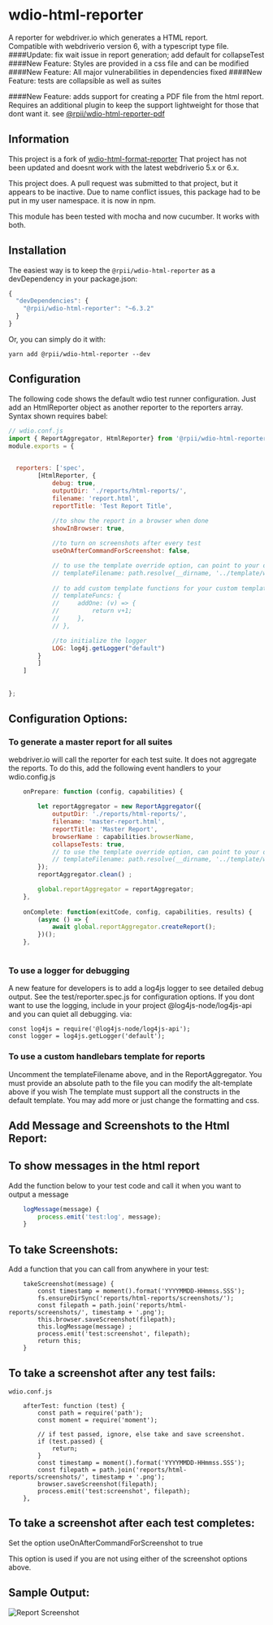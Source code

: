 # wdio-html-reporter
A reporter for webdriver.io which generates a HTML report.  
Compatible with webdriverio version 6, with a typescript type file.
####Update:  fix wait issue in report generation; add default for collapseTest
####New Feature:  Styles are provided in a css file and can be modified
####New Feature:  All major vulnerabilities in dependencies fixed 
####New Feature:  tests are collapsible as well as suites 

####New Feature: adds support for creating a PDF file from the html report.
Requires an additional plugin to keep the support lightweight for those that dont want it.
see [@rpii/wdio-html-reporter-pdf](https://www.npmjs.com/package/@rpii/wdio-html-reporter-pdf)

## Information

This project is a fork of [wdio-html-format-reporter](https://www.npmjs.com/package/wdio-html-format-reporter)
That project has not been updated and doesnt work with the latest webdriverio 5.x or 6.x.

This project does. A pull request was submitted to that project, but it appears to be inactive.
Due to name conflict issues,  this package had to be put in my user namespace. it is now in npm.

This module has been tested with mocha and now cucumber.  It works with both.

## Installation

The easiest way is to keep the `@rpii/wdio-html-reporter` as a devDependency in your package.json:

```javascript
{
  "devDependencies": {
    "@rpii/wdio-html-reporter": "~6.3.2"
  }
}
```

Or, you can simply do it with:

```
yarn add @rpii/wdio-html-reporter --dev
```


## Configuration
The following code shows the default wdio test runner configuration. Just add an HtmlReporter object as another reporter to the reporters array.  Syntax shown requires babel:

```javascript
// wdio.conf.js
import { ReportAggregator, HtmlReporter} from '@rpii/wdio-html-reporter' ;
module.exports = {

  
  reporters: ['spec',
        [HtmlReporter, {
            debug: true,
            outputDir: './reports/html-reports/',
            filename: 'report.html',
            reportTitle: 'Test Report Title',
            
            //to show the report in a browser when done
            showInBrowser: true,

            //to turn on screenshots after every test
            useOnAfterCommandForScreenshot: false,

            // to use the template override option, can point to your own file in the test project:
            // templateFilename: path.resolve(__dirname, '../template/wdio-html-reporter-alt-template.hbs'),
            
            // to add custom template functions for your custom template:
            // templateFuncs: {
            //     addOne: (v) => {
            //         return v+1;
            //     },
            // },

            //to initialize the logger
            LOG: log4j.getLogger("default")
        }
        ]
    ]
    
 
};
```
## Configuration Options:
  
### To generate a master report for all suites

webdriver.io will call the reporter for each test suite.  It does not aggregate the reports.  To do this, add the following event handlers to your wdio.config.js

```javascript
    onPrepare: function (config, capabilities) {

        let reportAggregator = new ReportAggregator({
            outputDir: './reports/html-reports/',
            filename: 'master-report.html',
            reportTitle: 'Master Report',
            browserName : capabilities.browserName,
            collapseTests: true,
            // to use the template override option, can point to your own file in the test project:
            // templateFilename: path.resolve(__dirname, '../template/wdio-html-reporter-alt-template.hbs')
        });
        reportAggregator.clean() ;

        global.reportAggregator = reportAggregator;
    },
    
    onComplete: function(exitCode, config, capabilities, results) {
        (async () => {
            await global.reportAggregator.createReport();
        })();
    },
    
``` 
### To use a logger for debugging

A new feature for developers is to add a log4js logger to see detailed debug output.  See the test/reporter.spec.js for configuration options.
If you dont want to use the logging, include in your project @log4js-node/log4js-api and you can quiet all debugging.
via:

    const log4js = require('@log4js-node/log4js-api');
    const logger = log4js.getLogger('default');
 
  
### To use a custom handlebars template for reports

Uncomment the templateFilename above, and in the ReportAggregator.  You must provide an absolute path to the file you can modify the alt-template above if you wish
The template must support all the constructs in the default template.  You may add more or just change the formatting and css.

## Add Message and Screenshots to the Html Report:

## To show messages in the html report

Add the function below to your test code and call it when you want to output a message

```javascript
    logMessage(message) {
        process.emit('test:log', message);
    }
```

## To take Screenshots:

Add a function that you can call from anywhere in your test:

``` 
    takeScreenshot(message) {
        const timestamp = moment().format('YYYYMMDD-HHmmss.SSS');
        fs.ensureDirSync('reports/html-reports/screenshots/');
        const filepath = path.join('reports/html-reports/screenshots/', timestamp + '.png');
        this.browser.saveScreenshot(filepath);
        this.logMessage(message) ;
        process.emit('test:screenshot', filepath);
        return this;
    }
``` 
## To take a screenshot after any test fails:
```  
wdio.conf.js

    afterTest: function (test) {
        const path = require('path');
        const moment = require('moment');

        // if test passed, ignore, else take and save screenshot.
        if (test.passed) {
            return;
        }
        const timestamp = moment().format('YYYYMMDD-HHmmss.SSS');
        const filepath = path.join('reports/html-reports/screenshots/', timestamp + '.png');
        browser.saveScreenshot(filepath);
        process.emit('test:screenshot', filepath);
    },
```

## To take a screenshot after each test completes:

Set the option useOnAfterCommandForScreenshot to true  

This option is used if you are not using either of the screenshot options above.

## Sample Output:

![Report Screenshot](TestReport.png)
